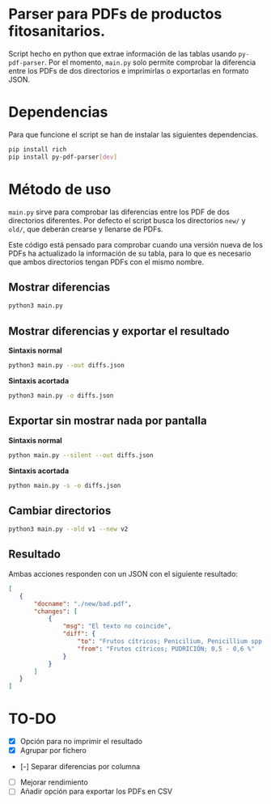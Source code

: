 # Parser para PDFs de productos fitosanitarios.

Script hecho en python que extrae información de las tablas usando `py-pdf-parser`. Por el momento, `main.py` solo permite comprobar la diferencia entre los PDFs de dos directorios e imprimirlas o exportarlas en formato JSON.

# Dependencias

Para que funcione el script se han de instalar las siguientes dependencias.

```bash
pip install rich
pip install py-pdf-parser[dev]
```

# Método de uso

`main.py` sirve para comprobar las diferencias entre los PDF de dos directorios diferentes. Por defecto el script busca los directorios `new/` y `old/`, que deberán crearse y llenarse de PDFs.

Este código está pensado para comprobar cuando una versión nueva de los PDFs ha actualizado la información de su tabla, para lo que es necesario que ambos directorios tengan PDFs con el mismo nombre.

## Mostrar diferencias

```bash
python3 main.py
```

## Mostrar diferencias y exportar el resultado

**Sintaxis normal**

```bash
python3 main.py --out diffs.json
```

**Sintaxis acortada**

```bash
python3 main.py -o diffs.json
```

## Exportar sin mostrar nada por pantalla

**Sintaxis normal**

```bash
python main.py --silent --out diffs.json
```

**Sintaxis acortada**

```bash
python main.py -s -o diffs.json
```

## Cambiar directorios

```bash
python3 main.py --old v1 --new v2
```

## Resultado

Ambas acciones responden con un JSON con el siguiente resultado:

 ```json
[
    {
        "docname": "./new/bad.pdf",
        "changes": [
            {
                "msg": "El texto no coincide",
                "diff": {
                    "to": "Frutos cítricos; Penicilium, Penicillium spp.; 0,5 - 0,6 %",
                    "from": "Frutos cítricos; PUDRICIÓN; 0,5 - 0,6 %"
                }
            }
        ]
    }
]
 ```

# TO-DO

- [x] Opción para no imprimir el resultado
- [x] Agrupar por fichero
- [-] Separar diferencias por columna
- [ ] Mejorar rendimiento
- [ ] Añadir opción para exportar los PDFs en CSV
